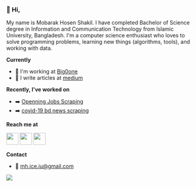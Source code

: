 ### :wave: Hi,

My name is Mobarak Hosen Shakil. I have completed Bachelor of Science degree in Information and Communication Technology from Islamic University, Bangladesh. I'm a computer science enthusiast who loves to solve programming problems, learning new things (algorithms, tools), and working with data.
 
**Currently**
- :office: I'm working at [Big0one](https://github.com/big0one)
- :pencil: I write articles at [medium](https://medium.com/imshakil)

**Recently, I've worked on**
- :arrow_right: [Openning Jobs Scraping](https://github.com/big0one/jobs-in-mail-bd)
- :arrow_right: [covid-19 bd news scraping](https://github.com/big0one/covid-19)

<!--
**Skills, I've achieved**
- Python
- C/C++
- Java
- HTML
- CSS
- SQL
-->

**Reach me at**

<a href="https://linkedin.com/in/imshakil" target="_blank"><img height="32" width="32" src="https://cdn.jsdelivr.net/npm/simple-icons@v3/icons/linkedin.svg" /></a>
<a href="https://twitter.com/mhiceiuk" target="_blank"><img width="32" height="32" src="https://cdn.jsdelivr.net/npm/simple-icons@v3/icons/twitter.svg" /></a>
<a href="https://instagram.com/mhshakil_ice_iu" target="_blank"><img width="32" height="32" src="https://cdn.jsdelivr.net/npm/simple-icons@v3/icons/instagram.svg" /></a>

**Contact**

- :email: mh.ice.iu@gmail.com


[![ ](http://hits.dwyl.com/imshakil/imshakil.svg)](http://hits.dwyl.com/imshakil/imshakil)
